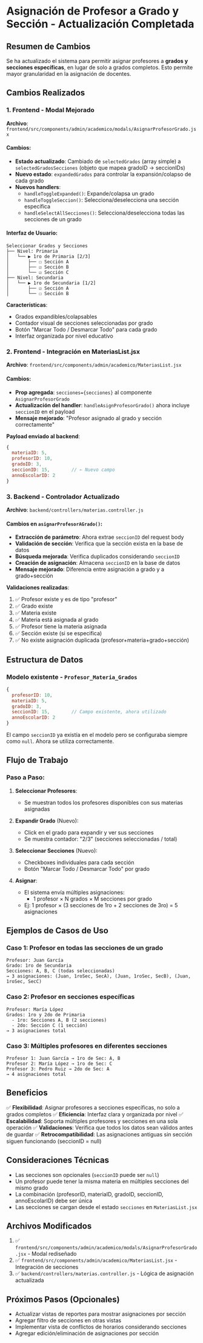# Asignación de Profesor a Grado y Sección - Actualización Completada

## Resumen de Cambios

Se ha actualizado el sistema para permitir asignar profesores a **grados y secciones específicas**, en lugar de solo a grados completos. Esto permite mayor granularidad en la asignación de docentes.

## Cambios Realizados

### 1. **Frontend - Modal Mejorado** 
**Archivo**: `frontend/src/components/admin/academico/modals/AsignarProfesorGrado.jsx`

#### Cambios:
- **Estado actualizado**: Cambiado de `selectedGrados` (array simple) a `selectedGradosSecciones` (objeto que mapea gradoID → seccionIDs)
- **Nuevo estado**: `expandedGrados` para controlar la expansión/colapso de cada grado
- **Nuevos handlers**:
  - `handleToggleExpanded()`: Expande/colapsa un grado
  - `handleToggleSeccion()`: Selecciona/deselecciona una sección específica
  - `handleSelectAllSecciones()`: Selecciona/deselecciona todas las secciones de un grado

#### Interfaz de Usuario:
```
Seleccionar Grados y Secciones
├── Nivel: Primaria
│   └── ▶ 1ro de Primaria [2/3]
│       ├── ☐ Sección A
│       ├── ☑ Sección B
│       └── ☑ Sección C
├── Nivel: Secundaria
│   └── ▶ 1ro de Secundaria [1/2]
│       ├── ☑ Sección A
│       └── ☐ Sección B
```

**Características**:
- Grados expandibles/colapsables
- Contador visual de secciones seleccionadas por grado
- Botón "Marcar Todo / Desmarcar Todo" para cada grado
- Interfaz organizada por nivel educativo

### 2. **Frontend - Integración en MateriasList.jsx**
**Archivo**: `frontend/src/components/admin/academico/MateriasList.jsx`

#### Cambios:
- **Prop agregada**: `secciones={secciones}` al componente `AsignarProfesorGrado`
- **Actualización del handler**: `handleAsignProfesorGrado()` ahora incluye `seccionID` en el payload
- **Mensaje mejorado**: "Profesor asignado al grado y sección correctamente"

**Payload enviado al backend**:
```javascript
{
  materiaID: 5,
  profesorID: 10,
  gradoID: 3,
  seccionID: 15,        // ← Nuevo campo
  annoEscolarID: 2
}
```

### 3. **Backend - Controlador Actualizado**
**Archivo**: `backend/controllers/materias.controller.js`

#### Cambios en `asignarProfesorAGrado()`:
- **Extracción de parámetro**: Ahora extrae `seccionID` del request body
- **Validación de sección**: Verifica que la sección exista en la base de datos
- **Búsqueda mejorada**: Verifica duplicados considerando `seccionID`
- **Creación de asignación**: Almacena `seccionID` en la base de datos
- **Mensaje mejorado**: Diferencia entre asignación a grado y a grado+sección

**Validaciones realizadas**:
1. ✅ Profesor existe y es de tipo "profesor"
2. ✅ Grado existe
3. ✅ Materia existe
4. ✅ Materia está asignada al grado
5. ✅ Profesor tiene la materia asignada
6. ✅ Sección existe (si se especifica)
7. ✅ No existe asignación duplicada (profesor+materia+grado+sección)

## Estructura de Datos

### Modelo existente - `Profesor_Materia_Grados`
```javascript
{
  profesorID: 10,
  materiaID: 5,
  gradoID: 3,
  seccionID: 15,        // Campo existente, ahora utilizado
  annoEscolarID: 2
}
```

El campo `seccionID` ya existía en el modelo pero se configuraba siempre como `null`. Ahora se utiliza correctamente.

## Flujo de Trabajo

### Paso a Paso:

1. **Seleccionar Profesores**: 
   - Se muestran todos los profesores disponibles con sus materias asignadas

2. **Expandir Grado** (Nuevo):
   - Click en el grado para expandir y ver sus secciones
   - Se muestra contador: "2/3" (secciones seleccionadas / total)

3. **Seleccionar Secciones** (Nuevo):
   - Checkboxes individuales para cada sección
   - Botón "Marcar Todo / Desmarcar Todo" por grado

4. **Asignar**:
   - El sistema envía múltiples asignaciones:
     - 1 profesor × N grados × M secciones por grado
   - Ej: 1 profesor × (3 secciones de 1ro + 2 secciones de 3ro) = 5 asignaciones

## Ejemplos de Casos de Uso

### Caso 1: Profesor en todas las secciones de un grado
```
Profesor: Juan García
Grado: 1ro de Secundaria
Secciones: A, B, C (todas seleccionadas)
→ 3 asignaciones: (Juan, 1roSec, SecA), (Juan, 1roSec, SecB), (Juan, 1roSec, SecC)
```

### Caso 2: Profesor en secciones específicas
```
Profesor: María López
Grados: 1ro y 2do de Primaria
  - 1ro: Secciones A, B (2 secciones)
  - 2do: Sección C (1 sección)
→ 3 asignaciones total
```

### Caso 3: Múltiples profesores en diferentes secciones
```
Profesor 1: Juan García → 1ro de Sec: A, B
Profesor 2: María López → 1ro de Sec: C
Profesor 3: Pedro Ruiz → 2do de Sec: A
→ 4 asignaciones total
```

## Beneficios

✅ **Flexibilidad**: Asignar profesores a secciones específicas, no solo a grados completos
✅ **Eficiencia**: Interfaz clara y organizada por nivel
✅ **Escalabilidad**: Soporta múltiples profesores y secciones en una sola operación
✅ **Validaciones**: Verifica que todos los datos sean válidos antes de guardar
✅ **Retrocompatibilidad**: Las asignaciones antiguas sin sección siguen funcionando (seccionID = null)

## Consideraciones Técnicas

- Las secciones son opcionales (`seccionID` puede ser `null`)
- Un profesor puede tener la misma materia en múltiples secciones del mismo grado
- La combinación (profesorID, materiaID, gradoID, seccionID, annoEscolarID) debe ser única
- Las secciones se cargan desde el estado `secciones` en `MateriasList.jsx`

## Archivos Modificados

1. ✅ `frontend/src/components/admin/academico/modals/AsignarProfesorGrado.jsx` - Modal rediseñado
2. ✅ `frontend/src/components/admin/academico/MateriasList.jsx` - Integración de secciones
3. ✅ `backend/controllers/materias.controller.js` - Lógica de asignación actualizada

## Próximos Pasos (Opcionales)

- Actualizar vistas de reportes para mostrar asignaciones por sección
- Agregar filtro de secciones en otras vistas
- Implementar vista de conflictos de horarios considerando secciones
- Agregar edición/eliminación de asignaciones por sección